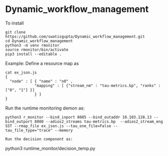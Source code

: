 # Dynamic_workflow_management

To install

```
git clone https://github.com/swatisgupta/Dynamic_workflow_management.git
cd Dynamic_workflow_management
python3 -m venv rmonitor
source rmonitor/bin/activate
pip3 install --editable .
```

Example:
Define a resource map as
```
cat ex_json.js
{ 
  "node" : [ { "name" : "n0" , 
             "mapping" : [ {"stream_nm" : "tau-metrics.bp", "ranks" : ["0", "1"] }]
             } ] 
}
```

Run the runtime monitoring demon as:
```
python3 r_monitor --bind_inport 8085 --bind_outaddr 10.103.128.13 --bind_outport 8080 --adios2_streams tau-metrics.bp  --adios2_stream_eng SST --rmap_file ex_json.js --tau_one_file=False --tau_file_type="trace" --memory 

Run the decision component as:
```
python3 runtime_monitor/decision_temp.py
```
